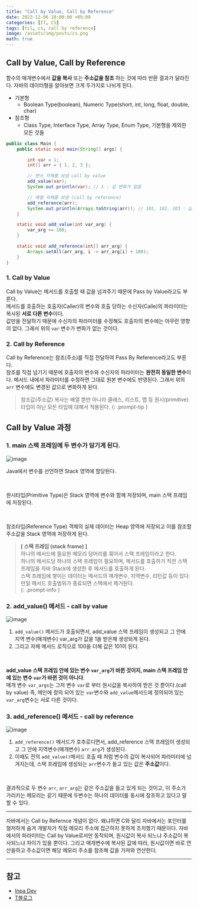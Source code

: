```yaml
---
title: "Call by Value, Call by Reference"
date: 2023-12-06 18:00:00 +09:00
categories: [IT, CS]
tags: [til, cs, call by reference]
image: /assets/img/posts/cs.png
math: true
---
```



## Call by Value, Call by Reference
함수의 매개변수에서 **값을 복사** 또는 **주소값을 참조** 하는 것에 따라 반환 결과가 달라진다. 자바의 데이터형을 알아보면 크게 두가지로 나뉘게 된다.

+ 기본형
	+ Boolean Type(boolean), Numeric Type(short, int, long, float, double, char)
+ 참조형
	+ Class Type, Interface Type, Array Type, Enum Type, 기본형을 제외한 모든 것들

```java
public class Main {
    public static void main(String[] args) {

        int var = 1;
        int[] arr = { 1, 2, 3 };

        // 변수 자체를 보냄 call by value
        add_value(var);
        System.out.println(var); // 1 : 값 변화가 없음

        // 배열 자체를 보냄 (call by reference)
        add_reference(arr);
        System.out.println(Arrays.toString(arr)); // 101, 102, 103 : 값이 변화함
    }

    static void add_value(int var_arg) {
        var_arg += 100;
    }

    static void add_reference(int[] arr_arg) {
        Arrays.setAll(arr_arg, i -> arr_arg[i] + 100);
    }
}
```



### 1. Call by Value
Call by Value는 메서드를 호출할 때 값을 넘겨주기 때문에 Pass by Value라고도 부른다.    
메서드를 호출하는 호출자(Caller)의 변수와 호출 당하는 수신자(Calle)의 파라미터는 복사된 **서로 다른 변수**이다.      
값만을 전달하기 때문에 수신자의 파라미터를 수정해도 호출자의 변수에는 아무런 영향이 없다. 그래서 위의 `var` 변수가 변화가 없는 것이다.

### 2. Call by Reference
Call by Reference는 참조(주소)를 직접 전달하여 Pass By Reference라고도 부른다.    
참조를 직접 넘기기 때문에 호출자의 변수와 수신자의 파라미터는 **완전히 동일한 변수**이다.    메서드 내에서 파라미터를 수정하면 그대로 원본 변수에도 반영된다. 그래서 위의 `arr` 변수에도 변경된 값으로 변화하게 된다.

  
> 참조값(주소값) 복사는 배열 뿐만 아니라 클래스, 리스트, 맵 등 원시(primitive)타입이 아닌 모든 타입에 대해서 적용된다.
{: .prompt-tip }


## Call by Value 과정

### 1. main 스택 프레임에 두 변수가 담기게 된다.

![image](https://github.com/honge7694/honge7694.github.io/assets/76715487/8cf527f1-a07a-42c9-a304-38c408eb5290)

Java에서 변수를 선언하면 Stack 영역에 할당된다.

<br/>

원시타입(Primitive Type)은 Stack 영역에 변수와 함께 저장되며, main 스택 프레임에 저장된다.

<br/>

참조타입(Reference Type) 객체의 실제 데이터는 Heap 영역에 저장되고 이를 참조할 주소값을 Stack 영역에 저장하게 된다.

> **[ 스택 프레임 (stack frame) ]**    
하나의 메서드에 필요한 메모리 덩어리를 묶어서 스택 프레임이라고 한다.     
하나의 메서드당 하나의 스택 프레임이 필요하며, 메서드를 호출하기 직전 스택프레임을 자바 Stack에 생성한 후 메서드를 호출하게 된다.    
스택 프레임에 쌓이는 데이터는 메서드의 매개변수, 지역변수, 리턴값 등이 있다.     
만일 메서드 호출범위가 종료되면 스택에서 제거된다.    
{: .prompt-info }


### 2. add_value() 메서드 - call by value

![image](https://github.com/honge7694/honge7694.github.io/assets/76715487/12111c06-e4be-4f36-82ea-dc79bb935ec8)

1. `add_value()` 메서드가 호출되면서, add_value 스택 프레임이 생성되고 그 안에 지역 변수(매개변수) var_arg가 값을 1을 받은채 생성되게 된다.
2. 그리고 자체 메서드 로직으로 100을 더해 값은 101이 된다.

<br/>

**add_value 스택 프레임 안에 있는 변수 `var_arg`가 바뀐 것이지, main 스택 프레임 안에 있는 변수 `var`가 바뀐 것이 아니다**.    
매개 변수 `var_args`는 그저 변수 `var`로 부터 원시값을 복사하여 받은 것 뿐이다.(call by value)     즉, 메인에 정의 되어 있는 `var`변수와 `add_value`메서드에 정의되어 있는 `var_arg`변수는 서로 다른 것이다.

### 3. add_reference() 메서드 - call by reference

![image](https://github.com/honge7694/honge7694.github.io/assets/76715487/44c84657-4e11-438b-857d-f00a4575f025)

1. `add_reference()` 메서드가 호추로디면서, add_reference 스택 프레임이 생성되고 그 안에 지역변수(매개변수) `arr_arg`가 생성된다.
2. 이때도 전의 `add_value()`메서드 호출 때 처럼 변수의 값이 복사되어 파라미터에 넘겨지는데, 스택 프레임에 생성되는 `arr`변수가 들고 있는 값은 **주소값**이다.

<br/>

결과적으로 두 변수 `arr`, `arr_arg`는 같은 주소값을 들고 있게 되는 것이고, 이 주소가 가리키는 메모리는 같기 때문에 두변수는 하나의 데이터를 동시에 참조하고 있다고 말 할 수 있다.



***

자바에서는 Call by Refernce 개념이 없다.
왜냐하면 C와 달리 자바에서는 포인터를 철저하게 숨겨 개발자가 직접 메모리 주소에 접근하지 못하게 조치했기 때문이다. 자바에서의 파라미터는 Call by Value로서만 동작되며, 원시값이 복사 되느냐 주소값이 복사되느냐 차이가 있을 뿐이다. 그리고 매개변수에 복사된 값에 따라, 원시값이면 바로 연산을하고 주소값이면 해당 메모리 주소를 참조해 값을 가져와 연산한다.


***





## 참고
+ [Inpa Dev](https://inpa.tistory.com/entry/JAVA-%E2%98%95-%EC%9E%90%EB%B0%94%EB%8A%94-Call-by-reference-%EA%B0%9C%EB%85%90%EC%9D%B4-%EC%97%86%EB%8B%A4-%E2%9D%93#%EC%9E%90%EB%B0%94%EC%9D%98_call_by_value_/_call_by_reference)
+ [T블로그](https://bcp0109.tistory.com/360)